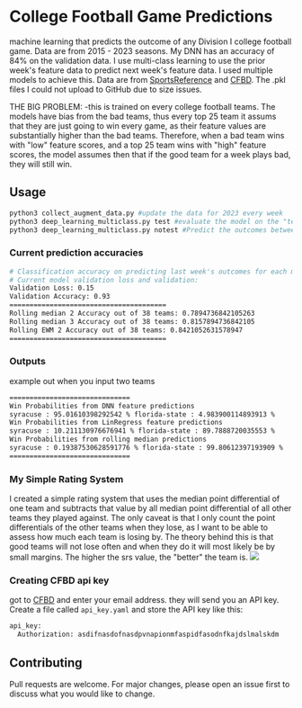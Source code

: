 # College Football Game Predictions

machine learning that predicts the outcome of any Division I college football game. Data are from 2015 - 2023 seasons.
My DNN has an accuracy of 84% on the validation data. I use multi-class learning to use the prior week's feature data
to predict next week's feature data. I used multiple models to achieve this. Data are from [SportsReference](https://www.sports-reference.com/cfb/) and 
[CFBD](https://collegefootballdata.com/). The .pkl files I could not upload to GitHub due to size issues.

THE BIG PROBLEM:
-this is trained on every college football teams. The models have bias from the bad teams, thus every top 25 team
it assums that they are just going to win every game, as their feature values are substantially higher than the bad teams.
Therefore, when a bad team wins with "low" feature scores, and a top 25 team wins with "high" feature scores, the model assumes 
then that if the good team for a week plays bad, they will still win.

## Usage

```bash
python3 collect_augment_data.py #update the data for 2023 every week
python3 deep_learning_multiclass.py test #evaluate the model on the "test" data, which is the top 25 teams last week's outcomes
python3 deep_learning_multiclass.py notest #Predict the outcomes between two teams
```
### Current prediction accuracies
```bash
# Classification accuracy on predicting last week's outcomes for each model. I used the feature learning approach and a rolling average of 2
# Current model validation loss and validation:
Validation Loss: 0.15
Validation Accuracy: 0.93
=======================================
Rolling median 2 Accuracy out of 38 teams: 0.7894736842105263
Rolling median 3 Accuracy out of 38 teams: 0.8157894736842105
Rolling EWM 2 Accuracy out of 38 teams: 0.8421052631578947
=======================================
```
### Outputs
example out when you input two teams
```bash
==============================
Win Probabilities from DNN feature predictions
syracuse : 95.01610398292542 % florida-state : 4.983900114893913 %
Win Probabilities from LinRegress feature predictions
syracuse : 10.211130976676941 % florida-state : 89.7888720035553 %
Win Probabilities from rolling median predictions
syracuse : 0.19387530628591776 % florida-state : 99.80612397193909 %
==============================
```

### My Simple Rating System
I created a simple rating system that uses the median point differential of one team and subtracts that value
by all median point differential of all other teams they played against. The only caveat is that I only count 
the point differentials of the other teams when they lose, as I want to be able to assess how much each team is 
losing by. The theory behind this is that good teams will not lose often and when they do it will most likely be 
by small margins. The higher the srs value, the "better" the team is.
![](https://github.com/bszek213/deepCFB/blob/main/my_srs.png) 

### Creating CFBD api key
got to [CFBD](https://collegefootballdata.com/key) and enter your email address. they will send you an API key. 
Create a file called `api_key.yaml` and store the API key like this:
```bash
api_key:
  Authorization: asdifnasdofnasdpvnapionmfaspidfasodnfkajdslmalskdm
```
## Contributing
Pull requests are welcome. For major changes, please open an issue first to discuss what you would like to change.
